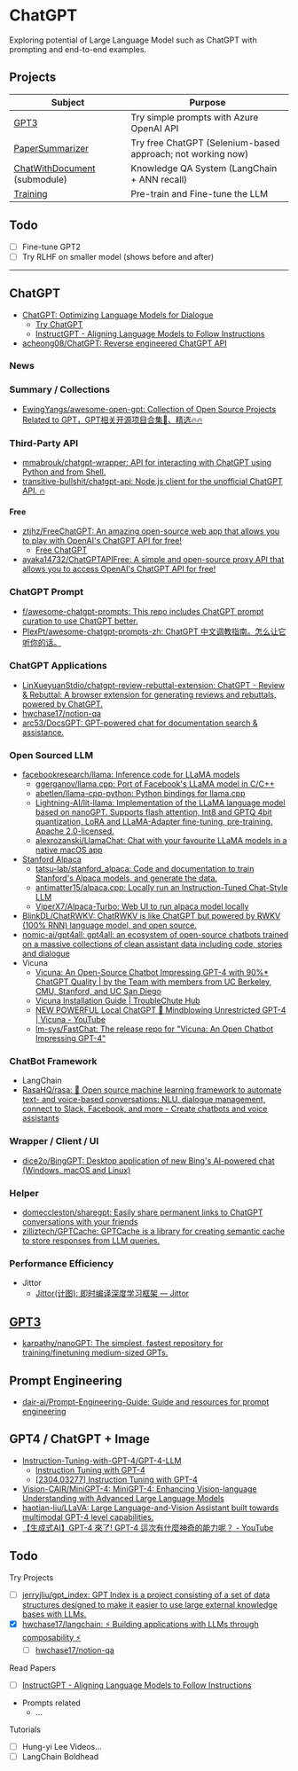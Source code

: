 # ChatGPT

Exploring potential of Large Language Model such as ChatGPT with prompting and end-to-end examples.

## Projects

| Subject                                                     | Purpose                                                     |
| ----------------------------------------------------------- | ----------------------------------------------------------- |
| [GPT3](GPT3/)                                               | Try simple prompts with Azure OpenAI API                    |
| [PaperSummarizer](PaperSummarizer/)                         | Try free ChatGPT (Selenium-based approach; not working now) |
| [ChatWithDocument](LangChain/ChatWithDocument/) (submodule) | Knowledge QA System (LangChain + ANN recall)                |
| [Training](Training/)                                       | Pre-train and Fine-tune the LLM                             |

## Todo

* [ ] Fine-tune GPT2
* [ ] Try RLHF on smaller model (shows before and after)

---

## ChatGPT

* [ChatGPT: Optimizing Language Models for Dialogue](https://openai.com/blog/chatgpt/)
    * [Try ChatGPT](https://chat.openai.com/auth/login)
    * [InstructGPT - Aligning Language Models to Follow Instructions](https://openai.com/blog/instruction-following/)
* [acheong08/ChatGPT: Reverse engineered ChatGPT API](https://github.com/acheong08/ChatGPT)

### News

### Summary / Collections

* [EwingYangs/awesome-open-gpt: Collection of Open Source Projects Related to GPT，GPT相关开源项目合集🚀、精选🔥🔥](https://github.com/EwingYangs/awesome-open-gpt)

### Third-Party API

* [mmabrouk/chatgpt-wrapper: API for interacting with ChatGPT using Python and from Shell.](https://github.com/mmabrouk/chatgpt-wrapper)
* [transitive-bullshit/chatgpt-api: Node.js client for the unofficial ChatGPT API. 🔥](https://github.com/transitive-bullshit/chatgpt-api)

#### Free

* [ztjhz/FreeChatGPT: An amazing open-source web app that allows you to play with OpenAI's ChatGPT API for free!](https://github.com/ztjhz/FreeChatGPT)
  * [Free ChatGPT](https://freechatgpt.chat/)
* [ayaka14732/ChatGPTAPIFree: A simple and open-source proxy API that allows you to access OpenAI's ChatGPT API for free!](https://github.com/ayaka14732/ChatGPTAPIFree)

### ChatGPT Prompt

* [f/awesome-chatgpt-prompts: This repo includes ChatGPT prompt curation to use ChatGPT better.](https://github.com/f/awesome-chatgpt-prompts)
* [PlexPt/awesome-chatgpt-prompts-zh: ChatGPT 中文调教指南。怎么让它听你的话。](https://github.com/PlexPt/awesome-chatgpt-prompts-zh)

### ChatGPT Applications

* [LinXueyuanStdio/chatgpt-review-rebuttal-extension: ChatGPT - Review & Rebuttal: A browser extension for generating reviews and rebuttals, powered by ChatGPT.](https://github.com/LinXueyuanStdio/chatgpt-review-rebuttal-extension)
* [hwchase17/notion-qa](https://github.com/hwchase17/notion-qa)
* [arc53/DocsGPT: GPT-powered chat for documentation search & assistance.](https://github.com/arc53/DocsGPT)

### Open Sourced LLM

* [facebookresearch/llama: Inference code for LLaMA models](https://github.com/facebookresearch/llama)
  * [ggerganov/llama.cpp: Port of Facebook's LLaMA model in C/C++](https://github.com/ggerganov/LLaMA.cpp)
  * [abetlen/llama-cpp-python: Python bindings for llama.cpp](https://github.com/abetlen/llama-cpp-python)
  * [Lightning-AI/lit-llama: Implementation of the LLaMA language model based on nanoGPT. Supports flash attention, Int8 and GPTQ 4bit quantization, LoRA and LLaMA-Adapter fine-tuning, pre-training. Apache 2.0-licensed.](https://github.com/Lightning-AI/lit-llama)
  * [alexrozanski/LlamaChat: Chat with your favourite LLaMA models in a native macOS app](https://github.com/alexrozanski/LlamaChat)
* [Stanford Alpaca](https://crfm.stanford.edu/2023/03/13/alpaca.html)
  * [tatsu-lab/stanford_alpaca: Code and documentation to train Stanford's Alpaca models, and generate the data.](https://github.com/tatsu-lab/stanford_alpaca)
  * [antimatter15/alpaca.cpp: Locally run an Instruction-Tuned Chat-Style LLM](https://github.com/antimatter15/alpaca.cpp)
  * [ViperX7/Alpaca-Turbo: Web UI to run alpaca model locally](https://github.com/ViperX7/Alpaca-Turbo)
* [BlinkDL/ChatRWKV: ChatRWKV is like ChatGPT but powered by RWKV (100% RNN) language model, and open source.](https://github.com/BlinkDL/ChatRWKV)
* [nomic-ai/gpt4all: gpt4all: an ecosystem of open-source chatbots trained on a massive collections of clean assistant data including code, stories and dialogue](https://github.com/nomic-ai/gpt4all)
* Vicuna
  * [Vicuna: An Open-Source Chatbot Impressing GPT-4 with 90%* ChatGPT Quality | by the Team with members from UC Berkeley, CMU, Stanford, and UC San Diego](https://vicuna.lmsys.org/)
  * [Vicuna Installation Guide | TroubleChute Hub](https://hub.tcno.co/ai/text-ai/vicuna/)
  * [NEW POWERFUL Local ChatGPT 🤯 Mindblowing Unrestricted GPT-4 | Vicuna - YouTube](https://www.youtube.com/watch?v=ByV5w1ES38A)
  * [lm-sys/FastChat: The release repo for "Vicuna: An Open Chatbot Impressing GPT-4"](https://github.com/lm-sys/FastChat)

### ChatBot Framework

* LangChain
* [RasaHQ/rasa: 💬 Open source machine learning framework to automate text- and voice-based conversations: NLU, dialogue management, connect to Slack, Facebook, and more - Create chatbots and voice assistants](https://github.com/RasaHQ/rasa)

### Wrapper / Client / UI

* [dice2o/BingGPT: Desktop application of new Bing's AI-powered chat (Windows, macOS and Linux)](https://github.com/dice2o/BingGPT)

### Helper

* [domeccleston/sharegpt: Easily share permanent links to ChatGPT conversations with your friends](https://github.com/domeccleston/sharegpt)
* [zilliztech/GPTCache: GPTCache is a library for creating semantic cache to store responses from LLM queries.](https://github.com/zilliztech/GPTCache)

### Performance Efficiency

* Jittor
  * [Jittor(计图): 即时编译深度学习框架 — Jittor](https://cg.cs.tsinghua.edu.cn/jittor/)

## [GPT3](GPT3/)

* [karpathy/nanoGPT: The simplest, fastest repository for training/finetuning medium-sized GPTs.](https://github.com/karpathy/nanoGPT)

## Prompt Engineering

* [dair-ai/Prompt-Engineering-Guide: Guide and resources for prompt engineering](https://github.com/dair-ai/Prompt-Engineering-Guide)

## GPT4 / ChatGPT + Image

* [Instruction-Tuning-with-GPT-4/GPT-4-LLM](https://github.com/Instruction-Tuning-with-GPT-4/GPT-4-LLM)
  * [Instruction Tuning with GPT-4](https://instruction-tuning-with-gpt-4.github.io/)
  * [[2304.03277] Instruction Tuning with GPT-4](https://arxiv.org/abs/2304.03277)
* [Vision-CAIR/MiniGPT-4: MiniGPT-4: Enhancing Vision-language Understanding with Advanced Large Language Models](https://github.com/Vision-CAIR/MiniGPT-4)
* [haotian-liu/LLaVA: Large Language-and-Vision Assistant built towards multimodal GPT-4 level capabilities.](https://github.com/haotian-liu/LLaVA)
* [【生成式AI】GPT-4 來了! GPT-4 這次有什麼神奇的能力呢？ - YouTube](https://www.youtube.com/watch?v=kslijcrYizE)

## Todo

Try Projects

* [ ] [jerryjliu/gpt_index: GPT Index is a project consisting of a set of data structures designed to make it easier to use large external knowledge bases with LLMs.](https://github.com/jerryjliu/gpt_index)
* [X] [hwchase17/langchain: ⚡ Building applications with LLMs through composability ⚡](https://github.com/hwchase17/langchain)
  * [ ] [hwchase17/notion-qa](https://github.com/hwchase17/notion-qa)

Read Papers

* [ ] [InstructGPT - Aligning Language Models to Follow Instructions](https://openai.com/blog/instruction-following/)
* Prompts related
  * ...

Tutorials

* [ ] Hung-yi Lee Videos...
* [ ] LangChain Boldhead
